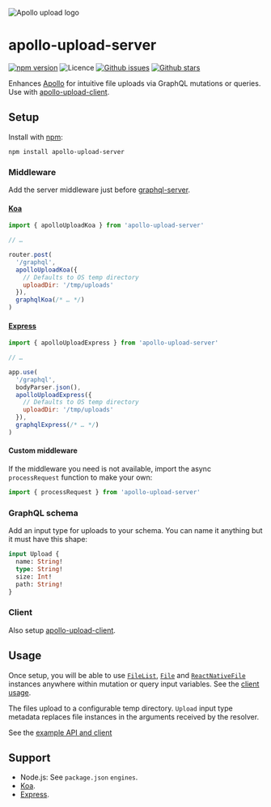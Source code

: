 ![Apollo upload logo](https://cdn.rawgit.com/jaydenseric/apollo-upload-server/v2.0.4/apollo-upload-logo.svg)

# apollo-upload-server

[![npm version](https://img.shields.io/npm/v/apollo-upload-server.svg)](https://npm.im/apollo-upload-server)
![Licence](https://img.shields.io/npm/l/apollo-upload-server.svg)
[![Github issues](https://img.shields.io/github/issues/jaydenseric/apollo-upload-server.svg)](https://github.com/jaydenseric/apollo-upload-server/issues)
[![Github stars](https://img.shields.io/github/stars/jaydenseric/apollo-upload-server.svg)](https://github.com/jaydenseric/apollo-upload-server/stargazers)

Enhances [Apollo](https://apollographql.com) for intuitive file uploads via GraphQL
mutations or queries. Use with
[apollo-upload-client](https://github.com/jaydenseric/apollo-upload-client).

## Setup

Install with [npm](https://www.npmjs.com):

```
npm install apollo-upload-server
```

### Middleware

Add the server middleware just before
[graphql-server](https://github.com/apollographql/graphql-server).

#### [Koa](http://koajs.com)

```js
import { apolloUploadKoa } from 'apollo-upload-server'

// …

router.post(
  '/graphql',
  apolloUploadKoa({
    // Defaults to OS temp directory
    uploadDir: '/tmp/uploads'
  }),
  graphqlKoa(/* … */)
)
```

#### [Express](http://expressjs.com)

```js
import { apolloUploadExpress } from 'apollo-upload-server'

// …

app.use(
  '/graphql',
  bodyParser.json(),
  apolloUploadExpress({
    // Defaults to OS temp directory
    uploadDir: '/tmp/uploads'
  }),
  graphqlExpress(/* … */)
)
```

#### Custom middleware

If the middleware you need is not available, import the async `processRequest` function to make your own:

```js
import { processRequest } from 'apollo-upload-server'
```

### GraphQL schema

Add an input type for uploads to your schema. You can name it anything but it
must have this shape:

```graphql
input Upload {
  name: String!
  type: String!
  size: Int!
  path: String!
}
```

### Client

Also setup
[apollo-upload-client](https://github.com/jaydenseric/apollo-upload-client).

## Usage

Once setup, you will be able to use
[`FileList`](https://developer.mozilla.org/en/docs/Web/API/FileList),
[`File`](https://developer.mozilla.org/en/docs/Web/API/File) and
[`ReactNativeFile`](https://github.com/jaydenseric/apollo-upload-client#react-native)
instances anywhere within mutation or query input variables. See the
[client usage](https://github.com/jaydenseric/apollo-upload-client#usage).

The files upload to a configurable temp directory. `Upload` input type metadata
replaces file instances in the arguments received by the resolver.

See the
[example API and client](https://github.com/jaydenseric/apollo-upload-examples)

## Support

* Node.js: See `package.json` `engines`.
* [Koa](http://koajs.com).
* [Express](http://expressjs.com).
